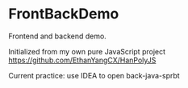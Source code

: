 # FrontBackDemo

Frontend and backend demo.

Initialized from my own pure JavaScript project https://github.com/EthanYangCX/HanPolyJS

Current practice: use IDEA to open back-java-sprbt

